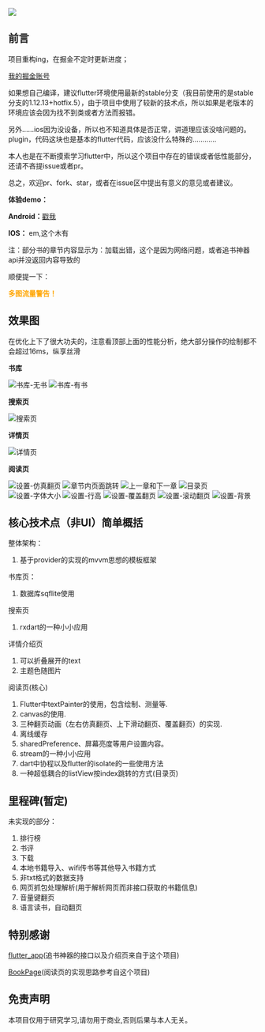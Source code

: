 ![]( https://visitor-badge.glitch.me/badge?page_id=<80E38FFA26DAD77BC2F8A56307EDE15B>)

## 前言

项目重构ing，在掘金不定时更新进度；

[我的掘金账号](https://juejin.cn/user/2735240658304893)

如果想自己编译，建议flutter环境使用最新的stable分支（我目前使用的是stable分支的1.12.13+hotfix.5），由于项目中使用了较新的技术点，所以如果是老版本的环境应该会因为找不到类或者方法而报错。

另外……ios因为没设备，所以也不知道具体是否正常，讲道理应该没啥问题的。plugin，代码这块也是基本的flutter代码，应该没什么特殊的…………

本人也是在不断摸索学习flutter中，所以这个项目中存在的错误或者低性能部分，还请不吝提issue或者pr。

总之，欢迎pr、fork、star，或者在issue区中提出有意义的意见或者建议。

**体验demo：**

**Android：**[戳我](https://github.com/lwlizhe/flutter_novel/tree/master/demo/android)

**IOS：** em,这个木有

注：部分书的章节内容显示为：加载出错，这个是因为网络问题，或者追书神器api并没返回内容导致的

顺便提一下：

<span style="color:orange;">**多图流量警告！**</span>

## 效果图

在优化上下了很大功夫的，注意看顶部上面的性能分析，绝大部分操作的绘制都不会超过16ms，纵享丝滑

**书库**

![书库-无书](https://s2.ax1x.com/2019/12/27/lEzN6K.gif)
![书库-有书](https://s2.ax1x.com/2019/12/27/lEzw0e.gif)

**搜索页**

![搜索页](https://s2.ax1x.com/2019/12/27/lEzrtA.gif)

**详情页**

![详情页](https://s2.ax1x.com/2019/12/27/lVSIbD.gif)

**阅读页**

![设置-仿真翻页](https://s2.ax1x.com/2019/12/27/lEzmlV.gif)
![章节内页面跳转](https://s2.ax1x.com/2019/12/27/lEzg6f.gif)
![上一章和下一章](https://s2.ax1x.com/2019/12/27/lEzIts.gif)
![目录页](https://s2.ax1x.com/2019/12/27/lVppVg.gif)
![设置-字体大小](https://s2.ax1x.com/2019/12/27/lEz8YR.gif)
![设置-行高](https://s2.ax1x.com/2019/12/27/lEzlTJ.gif)
![设置-覆盖翻页](https://s2.ax1x.com/2019/12/27/lEzuOU.gif)
![设置-滚动翻页](https://s2.ax1x.com/2019/12/27/lEzMmF.gif)
![设置-背景](https://s2.ax1x.com/2019/12/27/lVSO2t.gif)


## 核心技术点（非UI）简单概括

整体架构：
1. 基于provider的实现的mvvm思想的模板框架

书库页：
1. 数据库sqflite使用

搜索页
1. rxdart的一种小小应用

详情介绍页
1. 可以折叠展开的text
2. 主题色随图片

阅读页(核心)

1. Flutter中textPainter的使用，包含绘制、测量等.
2. canvas的使用.
3. 三种翻页动画（左右仿真翻页、上下滑动翻页、覆盖翻页）的实现.
4. 离线缓存
5. sharedPreference、屏幕亮度等用户设置内容。
6. stream的一种小小应用
7. dart中协程以及flutter的isolate的一些使用方法
8. 一种超低耦合的listView按index跳转的方式(目录页)

## 里程碑(暂定)

未实现的部分：

1. 排行榜
2. 书评
3. 下载
4. 本地书籍导入、wifi传书等其他导入书籍方式
5. 非txt格式的数据支持
6. 网页抓包处理解析(用于解析网页而非接口获取的书籍信息)
7. 音量键翻页
8. 语言读书，自动翻页

## 特别感谢

[flutter_app](https://github.com/shichunlei/flutter_app)(追书神器的接口以及介绍页来自于这个项目)

[BookPage](https://github.com/AnliaLee/BookPage)(阅读页的实现思路参考自这个项目)

## 免责声明

本项目仅用于研究学习,请勿用于商业,否则后果与本人无关。

